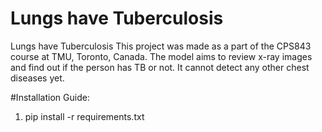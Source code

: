 # Lungs have Tuberculosis

Lungs have Tuberculosis
This project was made as a part of the CPS843 course at TMU, Toronto, Canada. The model aims to review x-ray images and find out if the person has TB or not. It cannot detect any other chest diseases yet.

#Installation Guide:
1. pip install -r requirements.txt
